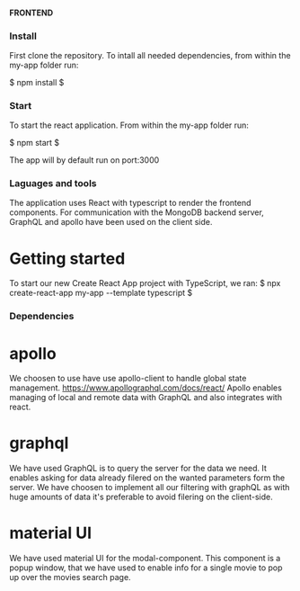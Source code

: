#### FRONTEND

### Install
First clone the repository. 
To intall all needed dependencies, from within the my-app folder run:

$ npm install $

### Start
To start the react application. From within the my-app folder run:

$ npm start $

The app will by default run on port:3000

### Laguages and tools 
The application uses React with typescript to render the frontend components. For communication with the MongoDB backend server, GraphQL and apollo have been used on the client side.

# Getting started
To start our new Create React App project with TypeScript, we ran:
   $ npx create-react-app my-app --template typescript $


### Dependencies

# apollo
We choosen to use have use apollo-client to handle global state management. 
https://www.apollographql.com/docs/react/
Apollo enables managing of local and remote data with GraphQL and also integrates with react.

# graphql
We have used GraphQL is to query the server for the data we need. It enables asking for data already filered on the wanted parameters form the server. We have choosen to implement all our filtering with graphQL as with huge amounts of data it's preferable to avoid filering on the client-side.

# material UI
We have used material UI for the modal-component. This component is a popup window, that we have used to enable info for a single movie to pop up over the movies search page. 



